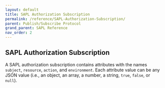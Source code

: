 ```yaml
---
layout: default
title: SAPL Authorization Subscription
permalink: /reference/SAPL-Authorization-Subscription/
parent: Publish/Subscribe Protocol
grand_parent: SAPL Reference
nav_order: 2
---
```


## SAPL Authorization Subscription

A SAPL authorization subscription contains attributes with the names `subject`, `resource`, `action`, and `environment`. Each attribute value can be any JSON value (i.e., an object, an array, a number, a string, `true`, `false`, or `null`).